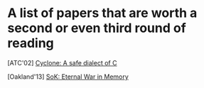 # A list of papers that are worth a second or even third round of reading

[ATC'02] [Cyclone: A safe dialect of
C](http://trevorjim.com/papers/usenix2002.pdf) 

[Oakland'13] [SoK: Eternal War in
Memory](https://people.eecs.berkeley.edu/~dawnsong/papers/Oakland13-SoK-CR.pdf) 
